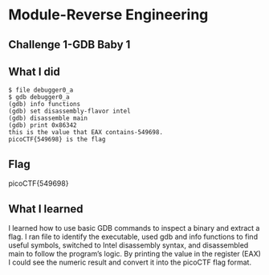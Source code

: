 # Module-Reverse Engineering
## Challenge 1-GDB Baby 1
## What I did
```
$ file debugger0_a
$ gdb debugger0_a
(gdb) info functions
(gdb) set disassembly-flavor intel
(gdb) disassemble main
(gdb) print 0x86342
this is the value that EAX contains-549698.
picoCTF{549698} is the flag
```
## Flag
picoCTF{549698}
## What I learned
I learned how to use basic GDB commands to inspect a binary and extract a flag. I ran file to identify the executable, used gdb and info functions to find useful symbols, switched to Intel disassembly syntax, and disassembled main to follow the program’s logic. By printing the value in the register (EAX) I could see the numeric result and convert it into the picoCTF flag format.

